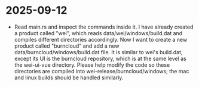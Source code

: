 # 2025-09-12

- Read main.rs and inspect the commands inside it. I have already created a product called "wei", which reads data/wei/windows/build.dat and compiles different directories accordingly. Now I want to create a new product called "burncloud" and add a new data/burncloud/windows/build.dat file. It is similar to wei's build.dat, except its UI is the burncloud repository, which is at the same level as the wei-ui-vue directory. Please help modify the code so these directories are compiled into wei-release/burncloud/windows; the mac and linux builds should be handled similarly.
